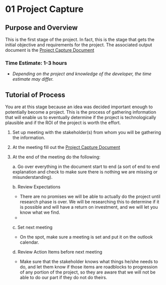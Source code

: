 # 01 Project Capture

## Purpose and Overview

This is the first stage of the project. In fact, this is the stage that gets the initial objective and requirements for the project. The associated output document is the [Project Capture Document](../01_ProjectCaptureDoc.md)

### Time Estimate: 1-3 hours

- *Depending on the project and knowledge of the developer, the time estimate may differ.*

## Tutorial of Process

You are at this stage because an idea was decided important enough to potentially become a project. This is the process of gathering information that will enable us to eventually determine if the project is technologically plausible and if the ROI of the project is worth the effort.

1. Set up meeting with the stakeholder(s) from whom you will be gathering the information.

1. At the meeting fill out the [Project Capture Document](../01_ProjectCaptureDoc.md)

1. At the end of the meeting do the following:

    a. Go over everything in the document start to end (a sort of end to end explanation and check to make sure there is nothing we are missing or misunderstanding).

    b. Review Expectations    
    - There are no promises we will be able to actually do the project until research phase is over. We will be researching this to determine if it is possible and will have a return on investment, and we will let you know what we find.
    - 
    c. Set next meeting
    - On the spot, make sure a meeting is set and put it on the outlook calendar.

    d. Review Action Items before next meeting
    - Make sure that the stakeholder knows what things he/she needs to do, and let them know if those items are roadblocks to progression of any portion of the project, so they are aware that we will not be able to do our part if they do not do theirs.

    